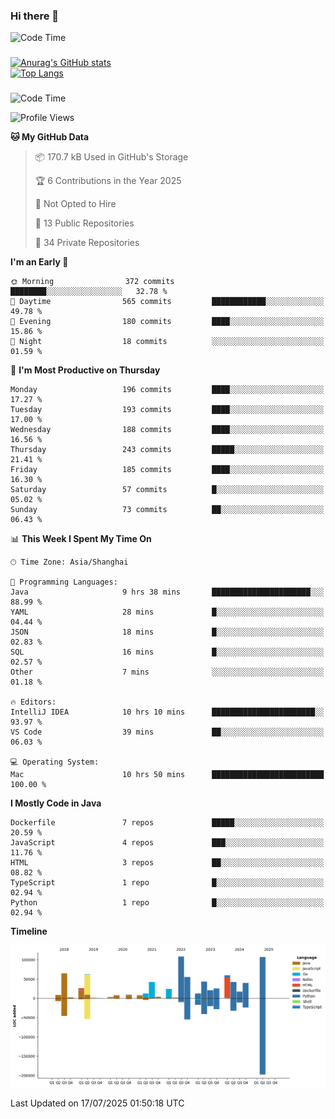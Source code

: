 ### Hi there 👋 

![Code Time](https://img.shields.io/endpoint?style=flat&url=https://codetime-api.datreks.com/badge/1061?logoColor=white%26project=%26recentMS=0%26showProject=false)

<!--
**Muyiafan/Muyiafan** is a ✨ _special_ ✨ repository because its `README.md` (this file) appears on your GitHub profile.

Here are some ideas to get you started:

- 🔭 I’m currently working on ...
- 🌱 I’m currently learning ...
- 👯 I’m looking to collaborate on ...
- 🤔 I’m looking for help with ...
- 💬 Ask me about ...
- 📫 How to reach me: ...
- 😄 Pronouns: ...
- ⚡ Fun fact: ...
-->

### 

[![Anurag's GitHub stats](https://github-readme-stats.vercel.app/api?username=Muyiafan)](https://github.com/anuraghazra/github-readme-stats)
<br>
[![Top Langs](https://github-readme-stats.vercel.app/api/top-langs/?username=Muyiafan)](https://github.com/anuraghazra/github-readme-stats)

### 

<!--START_SECTION:waka-->
![Code Time](http://img.shields.io/badge/Code%20Time-6%2C839%20hrs%201%20min-blue)

![Profile Views](http://img.shields.io/badge/Profile%20Views-0-blue)

**🐱 My GitHub Data** 

> 📦 170.7 kB Used in GitHub's Storage 
 > 
> 🏆 6 Contributions in the Year 2025
 > 
> 🚫 Not Opted to Hire
 > 
> 📜 13 Public Repositories 
 > 
> 🔑 34 Private Repositories 
 > 
**I'm an Early 🐤** 

```text
🌞 Morning                372 commits         ████████░░░░░░░░░░░░░░░░░   32.78 % 
🌆 Daytime                565 commits         ████████████░░░░░░░░░░░░░   49.78 % 
🌃 Evening                180 commits         ████░░░░░░░░░░░░░░░░░░░░░   15.86 % 
🌙 Night                  18 commits          ░░░░░░░░░░░░░░░░░░░░░░░░░   01.59 % 
```
📅 **I'm Most Productive on Thursday** 

```text
Monday                   196 commits         ████░░░░░░░░░░░░░░░░░░░░░   17.27 % 
Tuesday                  193 commits         ████░░░░░░░░░░░░░░░░░░░░░   17.00 % 
Wednesday                188 commits         ████░░░░░░░░░░░░░░░░░░░░░   16.56 % 
Thursday                 243 commits         █████░░░░░░░░░░░░░░░░░░░░   21.41 % 
Friday                   185 commits         ████░░░░░░░░░░░░░░░░░░░░░   16.30 % 
Saturday                 57 commits          █░░░░░░░░░░░░░░░░░░░░░░░░   05.02 % 
Sunday                   73 commits          ██░░░░░░░░░░░░░░░░░░░░░░░   06.43 % 
```


📊 **This Week I Spent My Time On** 

```text
🕑︎ Time Zone: Asia/Shanghai

💬 Programming Languages: 
Java                     9 hrs 38 mins       ██████████████████████░░░   88.99 % 
YAML                     28 mins             █░░░░░░░░░░░░░░░░░░░░░░░░   04.44 % 
JSON                     18 mins             █░░░░░░░░░░░░░░░░░░░░░░░░   02.83 % 
SQL                      16 mins             █░░░░░░░░░░░░░░░░░░░░░░░░   02.57 % 
Other                    7 mins              ░░░░░░░░░░░░░░░░░░░░░░░░░   01.18 % 

🔥 Editors: 
IntelliJ IDEA            10 hrs 10 mins      ███████████████████████░░   93.97 % 
VS Code                  39 mins             ██░░░░░░░░░░░░░░░░░░░░░░░   06.03 % 

💻 Operating System: 
Mac                      10 hrs 50 mins      █████████████████████████   100.00 % 
```

**I Mostly Code in Java** 

```text
Dockerfile               7 repos             █████░░░░░░░░░░░░░░░░░░░░   20.59 % 
JavaScript               4 repos             ███░░░░░░░░░░░░░░░░░░░░░░   11.76 % 
HTML                     3 repos             ██░░░░░░░░░░░░░░░░░░░░░░░   08.82 % 
TypeScript               1 repo              █░░░░░░░░░░░░░░░░░░░░░░░░   02.94 % 
Python                   1 repo              █░░░░░░░░░░░░░░░░░░░░░░░░   02.94 % 
```



**Timeline**

![Lines of Code chart](https://raw.githubusercontent.com/Muyiafan/Muyiafan/main/assets/bar_graph.png)


 Last Updated on 17/07/2025 01:50:18 UTC
<!--END_SECTION:waka-->
